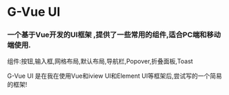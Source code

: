 # G-Vue UI


### 一个基于Vue开发的UI框架 ,提供了一些常用的组件,适合PC端和移动端使用.


 组件:按钮,输入框,网格布局,默认布局,导航栏,Popover,折叠面板,Toast
 
 
  G-Vue UI 是在我在使用Vue和iview UI和Element UI等框架后,尝试写的一个简易的框架!
